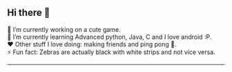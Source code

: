 ## Hi there 👋

<!--
**Coconaatti/Coconaatti** is a ✨ _special_ ✨ repository because its `README.md` (this file) appears on your GitHub profile. --!>

🔭 I’m currently working on a cute game. <br>
🌱 I’m currently learning Advanced python, Java, C and I love android :P. <br>
❤️ Other stuff I love doing: making friends and ping pong 🏓. <br>
⚡ Fun fact: Zebras are actually black with white strips and not vice versa.  <hr>
